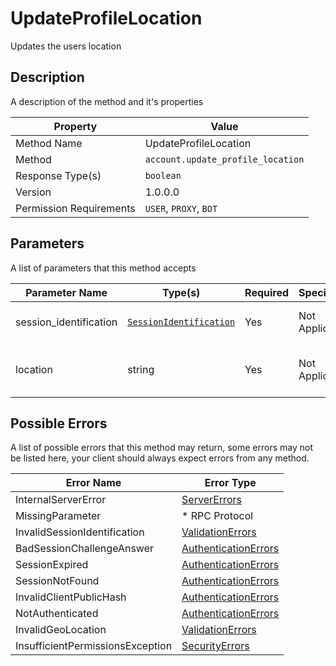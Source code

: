 # UpdateProfileLocation

Updates the users location

## Description

A description of the method and it's properties

| Property                | Value                             |
|-------------------------|-----------------------------------|
| Method Name             | UpdateProfileLocation             |
| Method                  | `account.update_profile_location` |
| Response Type(s)        | `boolean`                         |
| Version                 | 1.0.0.0                           |
| Permission Requirements | `USER`, `PROXY`, `BOT`            |

## Parameters

A list of parameters that this method accepts

| Parameter Name         | Type(s)                                                           | Required | Specification  | Deprecated | Versions | Description                                   |
|------------------------|-------------------------------------------------------------------|----------|----------------|------------|----------|-----------------------------------------------|
| session_identification | [`SessionIdentification`](../../Objects/SessionIdentification.md) | Yes      | Not Applicable | No         | 1.0      | The Session Identification object             |
| location               | string                                                            | Yes      | Not Applicable | No         | 1.0      | The location text to set to the users profile |

## Possible Errors

A list of possible errors that this method may return, some errors
may not be listed here, your client should always expect errors from
any method.

| Error Name                       | Error Type                                                   |
|----------------------------------|--------------------------------------------------------------|
| InternalServerError              | [ServerErrors](../../Errors/ServerErrors.md)                 |
| MissingParameter                 | * RPC Protocol                                               |
| InvalidSessionIdentification     | [ValidationErrors](../../Errors/ValidationErrors.md)         |
| BadSessionChallengeAnswer        | [AuthenticationErrors](../../Errors/AuthenticationErrors.md) |
| SessionExpired                   | [AuthenticationErrors](../../Errors/AuthenticationErrors.md) |
| SessionNotFound                  | [AuthenticationErrors](../../Errors/AuthenticationErrors.md) |
| InvalidClientPublicHash          | [AuthenticationErrors](../../Errors/AuthenticationErrors.md) |
| NotAuthenticated                 | [AuthenticationErrors](../../Errors/AuthenticationErrors.md) |
| InvalidGeoLocation               | [ValidationErrors](../../Errors/ValidationErrors.md)         |
| InsufficientPermissionsException | [SecurityErrors](../../Errors/SecurityErrors.md)             |